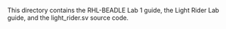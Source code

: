 This directory contains the RHL-BEADLE Lab 1 guide, the Light Rider Lab guide, and the light_rider.sv source code.

